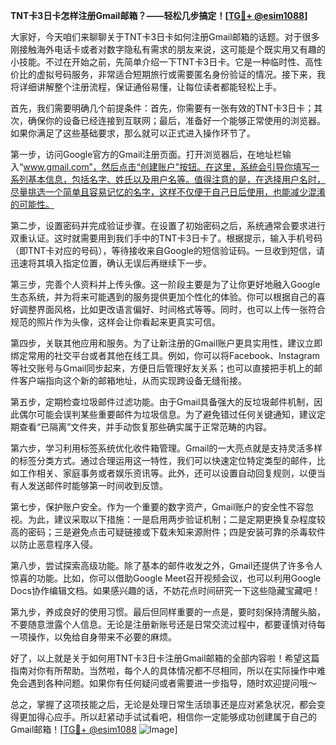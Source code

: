 **TNT卡3日卡怎样注册Gmail邮箱？——轻松几步搞定！[[TG💪+ @esim1088](https://t.me/s/esim1088)]**

大家好，今天咱们来聊聊关于TNT卡3日卡如何注册Gmail邮箱的话题。对于很多刚接触海外电话卡或者对数字隐私有需求的朋友来说，这可能是个既实用又有趣的小技能。不过在开始之前，先简单介绍一下TNT卡3日卡。它是一种临时性、高性价比的虚拟号码服务，非常适合短期旅行或需要匿名身份验证的情况。接下来，我将详细讲解整个注册流程，保证通俗易懂，让每位读者都能轻松上手。

首先，我们需要明确几个前提条件：首先，你需要有一张有效的TNT卡3日卡；其次，确保你的设备已经连接到互联网；最后，准备好一个能够正常使用的浏览器。如果你满足了这些基础要求，那么就可以正式进入操作环节了。

第一步，访问Google官方的Gmail注册页面。打开浏览器后，在地址栏输入“www.gmail.com”，然后点击“创建账户”按钮。在这里，系统会引导你填写一系列基本信息，包括名字、姓氏以及用户名等。值得注意的是，在选择用户名时，尽量挑选一个简单且容易记忆的名字，这样不仅便于自己日后使用，也能减少混淆的可能性。

第二步，设置密码并完成验证步骤。在设置了初始密码之后，系统通常会要求进行双重认证。这时就需要用到我们手中的TNT卡3日卡了。根据提示，输入手机号码（即TNT卡对应的号码），等待接收来自Google的短信验证码。一旦收到短信，请迅速将其填入指定位置，确认无误后再继续下一步。

第三步，完善个人资料并上传头像。这一阶段主要是为了让你更好地融入Google生态系统，并为将来可能遇到的服务提供更加个性化的体验。你可以根据自己的喜好调整界面风格，比如更改语言偏好、时间格式等等。同时，也可以上传一张符合规范的照片作为头像，这样会让你看起来更真实可信。

第四步，关联其他应用和服务。为了让新注册的Gmail账户更具实用性，建议立即绑定常用的社交平台或者其他在线工具。例如，你可以将Facebook、Instagram等社交账号与Gmail同步起来，方便日后管理好友关系；也可以直接把手机上的邮件客户端指向这个新的邮箱地址，从而实现跨设备无缝衔接。

第五步，定期检查垃圾邮件过滤功能。由于Gmail具备强大的反垃圾邮件机制，因此偶尔可能会误判某些重要邮件为垃圾信息。为了避免错过任何关键通知，建议定期查看“已隔离”文件夹，并手动恢复那些确实属于正常范畴的内容。

第六步，学习利用标签系统优化收件箱管理。Gmail的一大亮点就是支持灵活多样的标签分类方式。通过合理运用这一特性，我们可以快速定位特定类型的邮件，比如工作相关、家庭事务或者娱乐资讯等。此外，还可以设置自动回复规则，以便当有人发送邮件时能够第一时间收到反馈。

第七步，保护账户安全。作为一个重要的数字资产，Gmail账户的安全性不容忽视。为此，建议采取以下措施：一是启用两步验证机制；二是定期更换复杂程度较高的密码；三是避免点击可疑链接或下载未知来源附件；四是安装可靠的杀毒软件以防止恶意程序入侵。

第八步，尝试探索高级功能。除了基本的邮件收发之外，Gmail还提供了许多令人惊喜的功能。比如，你可以借助Google Meet召开视频会议，也可以利用Google Docs协作编辑文档。如果感兴趣的话，不妨花点时间研究一下这些隐藏宝藏吧！

第九步，养成良好的使用习惯。最后但同样重要的一点是，要时刻保持清醒头脑，不要随意泄露个人信息。无论是注册新账号还是日常交流过程中，都要谨慎对待每一项操作，以免给自身带来不必要的麻烦。

好了，以上就是关于如何用TNT卡3日卡注册Gmail邮箱的全部内容啦！希望这篇指南对你有所帮助。当然啦，每个人的具体情况都不尽相同，所以在实际操作中难免会遇到各种问题。如果你有任何疑问或者需要进一步指导，随时欢迎提问哦～

总之，掌握了这项技能之后，无论是处理日常生活琐事还是应对紧急状况，都会变得更加得心应手。所以赶紧动手试试看吧，相信你一定能够成功创建属于自己的Gmail邮箱！[[TG💪+ @esim1088](https://t.me/s/esim1088) ![Image](https://i.postimg.cc/4NQfJmqS/Snipaste-2025-05-13-00-14-12.png)]
